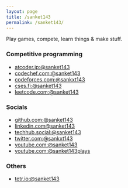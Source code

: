 ```yaml
---
layout: page
title: /sanket143
permalink: /sanket143/
---
```


Play games, compete, learn things & make stuff.

### Competitive programming
- [atcoder.jp:@sanket143][atcoder.jp@sanket143]
- [codechef.com:@sanket143][codechef.com@sanket143]
- [codeforces.com:@sankxt143][codeforces.com@sankxt143]
- [cses.fi:@sanket143][cses.fi@250000]
- [leetcode.com:@sanket143][leetcode.com@sanket143]

### Socials
- [github.com:@sanket143][github.com@sanket143]
- [linkedin.com@sanket143][linkedin.com@sanket143]
- [techhub.social:@sanket143][techhub.social@sanket143] 
- [twitter.com:@sankxt143][twitter.com@sankxt143]
- [youtube.com:@sanket143][youtube@sanket143]
- [youtube.com:@sanket143plays][youtube@sanket143plays]

### Others
- [tetr.io:@sanket143][tetr.io@sanket143]

[youtube@sanket143]: https://www.youtube.com/@sanket143/streams
[youtube@sanket143plays]: https://www.youtube.com/@sanket143plays/streams
[codeforces.com@sankxt143]: https://codeforces.com/profile/sankxt143
[leetcode.com@sanket143]: https://leetcode.com/u/sanket143
[atcoder.jp@sanket143]: https://atcoder.jp/users/sanket143
[cses.fi@250000]: https://cses.fi/user/250000
[codechef.com@sanket143]: https://www.codechef.com/users/sanket143
[github.com@sanket143]: https://github.com/sanket143
[techhub.social@sanket143]: https://techhub.social/@sanket143
[twitter.com@sankxt143]: https://twitter.com/sankxt143
[tetr.io@sanket143]: https://ch.tetr.io/u/sanket143
[linkedin.com@sanket143]: https://www.linkedin.com/in/sanket143/
